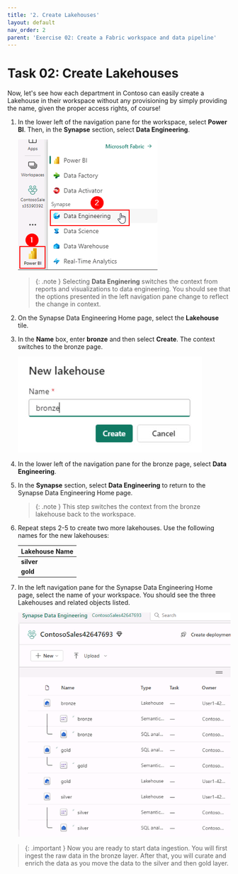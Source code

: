 ```yaml
---
title: '2. Create Lakehouses'
layout: default
nav_order: 2
parent: 'Exercise 02: Create a Fabric workspace and data pipeline'
---
```


# Task 02: Create Lakehouses

Now, let's see how each department in Contoso can easily create a Lakehouse in their workspace without any provisioning by simply providing the name, given the proper access rights, of course!

1.	In the lower left of the navigation pane for the workspace, select **Power BI**. Then, in the **Synapse** section, select **Data Engineering**. 

    ![DE.](../media/instructions240153/task-1.3.1.png)

    >{: .note }
    >Selecting **Data Enginering** switches the context from reports and visualizations to data engineering.
    >You should see that the options presented in the left navigation pane change to reflect the change in context.

1.	On the Synapse Data Engineering Home page, select the **Lakehouse** tile.


1. In the **Name** box, enter **bronze** and then select **Create**. The context switches to the bronze page.

    ![bronzelakehouse.jpg](../media/instructions254096/bronzelakehouse.jpg)

1. In the lower left of the navigation pane for the bronze page, select **Data Engineering**. 


1. In the **Synapse** section, select **Data Engineering** to return to the Synapse Data Engineering Home page. 

   >{: .note }
   >This step switches the context from the bronze lakehouse back to the workspace.

1. Repeat steps 2-5 to create two more lakehouses. Use the following names for the new lakehouses:

    | Lakehouse Name |
    |:---------|
    | **silver** |
    |**gold** |  

1. In the left navigation pane for the Synapse Data Engineering Home page, select the name of your workspace. You should see the three Lakehouses and related objects listed.
   
    ![Lakehouse completed.png](../media/instructions268353/LakehouseCompleted.png)

>{: .important }
>Now you are ready to start data ingestion. You will first ingest the raw data in the bronze layer. After that, you will curate and enrich the data as you move the data to the silver and then gold layer.


